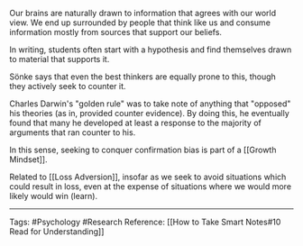 Our brains are naturally drawn to information that agrees with our world view. We end up surrounded by people that think like us and consume information mostly from sources that support our beliefs.

In writing, students often start with a hypothesis and find themselves drawn to material that supports it.

Sönke says that even the best thinkers are equally prone to this, though they actively seek to counter it. 

Charles Darwin's "golden rule" was to take note of anything that "opposed" his theories (as in, provided counter evidence). By doing this, he eventually found that many he developed at least a response to the majority of arguments that ran counter to his.

In this sense, seeking to conquer confirmation bias is part of a [[Growth Mindset]].

Related to [[Loss Adversion]], insofar as we seek to avoid situations which could result in loss, even at the expense of situations where we would more likely would win (learn).

---

Tags: #Psychology #Research
Reference: [[How to Take Smart Notes#10 Read for Understanding]]